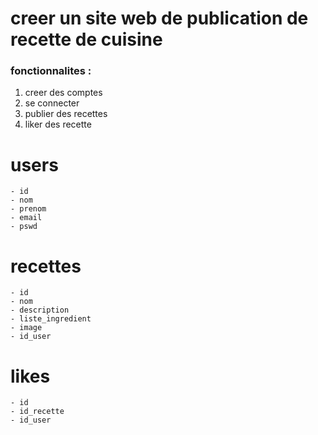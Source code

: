 # creer un site web de publication de recette de cuisine

### fonctionnalites :
1) creer des comptes
2) se connecter
3) publier des recettes
4) liker des recette

# users
    - id
    - nom
    - prenom
    - email
    - pswd

# recettes
    - id
    - nom
    - description
    - liste_ingredient
    - image
    - id_user

# likes
    - id
    - id_recette
    - id_user